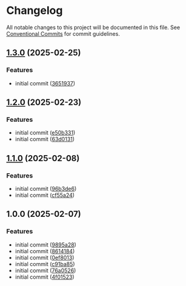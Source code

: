 # Changelog

All notable changes to this project will be documented in this file. See
[Conventional Commits](https://conventionalcommits.org) for commit guidelines.

## [1.3.0](https://github.com/svange/augint-github/compare/v1.2.0...v1.3.0) (2025-02-25)


### Features

* initial commit ([3651937](https://github.com/svange/augint-github/commit/3651937633ed966685bb8500ab368edb395ae671))

## [1.2.0](https://github.com/svange/augint-github/compare/v1.1.0...v1.2.0) (2025-02-23)


### Features

* initial commit ([e50b331](https://github.com/svange/augint-github/commit/e50b3310a4b9bdf09daa1129ccd7f3fea306c7d4))
* initial commit ([63d0131](https://github.com/svange/augint-github/commit/63d0131c6b1214dee8e42bd25396762ef7798104))

## [1.1.0](https://github.com/svange/augint-github/compare/v1.0.0...v1.1.0) (2025-02-08)


### Features

* initial commit ([96b3de6](https://github.com/svange/augint-github/commit/96b3de6a1f6ffeaa538c8fe6056422ad5e660132))
* initial commit ([cf55a24](https://github.com/svange/augint-github/commit/cf55a24c36bb8995b6d0b970b242123d7e621225))

## 1.0.0 (2025-02-07)


### Features

* initial commit ([9895a28](https://github.com/svange/augint-github/commit/9895a2863c145bc86b3d27d85f736d68f94e1680))
* initial commit ([8614184](https://github.com/svange/augint-github/commit/861418440b4a24c834c3f140b4e0efcc50c5be9d))
* initial commit ([0ef8013](https://github.com/svange/augint-github/commit/0ef80131962e6f83de1165b02d6a322ec37ac902))
* initial commit ([c91ba85](https://github.com/svange/augint-github/commit/c91ba85da6b2baa9a2eca69105030c4824641428))
* initial commit ([76a0526](https://github.com/svange/augint-github/commit/76a0526cffeb8ab3a8619722cc02feee4bf41fe0))
* initial commit ([4f01523](https://github.com/svange/augint-github/commit/4f01523245b175475fdf042126ab32a4344cefd0))
